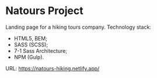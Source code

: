 # Natours Project

Landing page for a hiking tours company.
Technology stack:
- HTML5, BEM;
- SASS (SCSS);
- 7-1 Sass Architecture;
- NPM (Gulp).

URL:
https://natours-hiking.netlify.app/